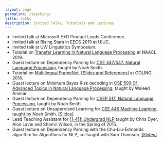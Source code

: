 ```yaml
---
layout: page
permalink: /teaching/
title: talks
description: Invited Talks, Tutorials and Lectures.
---
```


- Invited talk at Microsoft E+D Product Leads Conference.
- Invited talk at Rising Stars in EECS 2019 at UIUC.
- Invited talk at UW Linguistics Symposium.
- Tutorial on [Transfer Learning in Natural Language Processing](https://docs.google.com/presentation/d/1fIhGikFPnb7G5kr58OvYC3GN4io7MznnM0aAgadvJfc) at NAACL 2019.
- Guest lecture on Dependency Parsing for [CSE 447/547: Natural Language Processing](https://courses.cs.washington.edu/courses/cse447/19wi/), taught by Noah Smith.
- Tutorial on [Multilingual FrameNet](https://framenet.icsi.berkeley.edu/fndrupal/node/5552/). [[Slides and References]](https://github.com/swabhs/coling18tutorial) at COLING 2018.
- Guest lecture on Minimum Bayes Risk decoding in [CSE 599 D1: Advanced Topics in Natural Language Processing](https://wammar.github.io/2018sp_uw_cse_599/), taught by Waleed Ammar.
- Guest lecture on Dependency Parsing for [CSEP 517: Natural Language Processing](https://courses.cs.washington.edu/courses/csep517/18sp/), taught by Noah Smith.
- Guest lecture on Unsupervised Learning for [CSE 446 Machine Learning](https://courses.cs.washington.edu/courses/cse446/17au/), taught by Noah Smith. [[Slides]](https://courses.cs.washington.edu/courses/cse446/17au/unsup.pdf)
- Lead Teaching Assistant for [11-411: Undergrad NLP](http://demo.clab.cs.cmu.edu/NLP/) taught by Chris Dyer, Alon Lavie and Shomir Wilson, in the Spring of 2015.
- Guest lecture on Dependency Parsing with the Chu-Liu-Edmonds algorithm for Algorithms for NLP, co-taught with Sam Thomson. [[Slides]](http://www.cs.cmu.edu/~sswayamd/talks/cle.pdf).
